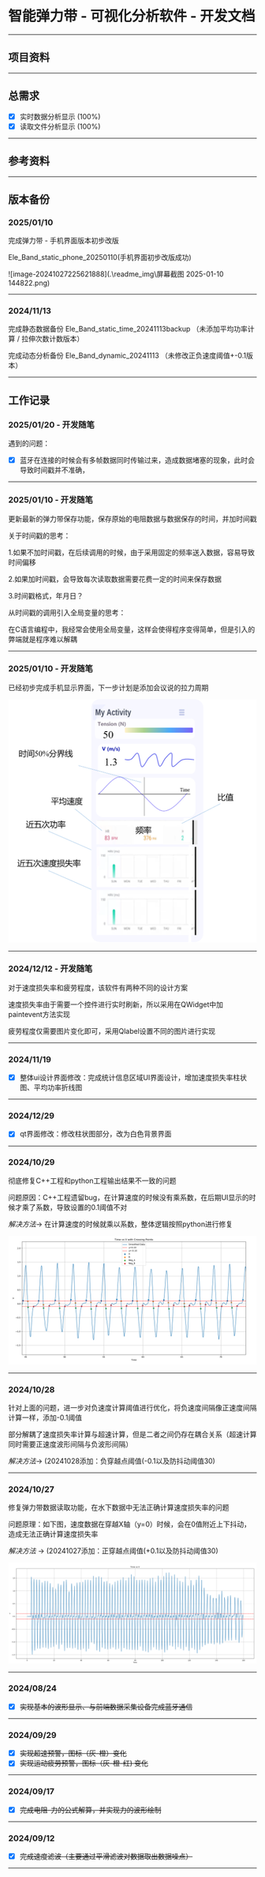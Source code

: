# 智能弹力带 - 可视化分析软件 - 开发文档

---

## 项目资料

---

## 总需求

* [x] 实时数据分析显示 (100%)
* [x] 读取文件分析显示 (100%)

---

## 参考资料

---

## 版本备份

### 2025/01/10

完成弹力带 - 手机界面版本初步改版

Ele_Band_static_phone_20250110(手机界面初步改版成功)

![image-20241027225621888](.\readme_img\屏幕截图 2025-01-10 144822.png)

---

### 2024/11/13

完成静态数据备份
Ele_Band_static_time_20241113backup  （未添加平均功率计算  /  拉伸次数计数版本）

完成动态分析备份
Ele_Band_dynamic_20241113  （未修改正负速度阈值+-0.1版本）



---

## 工作记录

### 2025/01/20 - 开发随笔

遇到的问题：

- [x] 蓝牙在连接的时候会有多帧数据同时传输过来，造成数据堵塞的现象，此时会导致时间戳并不准确，

  

---

### 2025/01/10 - 开发随笔

更新最新的弹力带保存功能，保存原始的电阻数据与数据保存的时间，并加时间戳

关于时间戳的思考：

1.如果不加时间戳，在后续调用的时候，由于采用固定的频率送入数据，容易导致时间偏移

2.如果加时间戳，会导致每次读取数据需要花费一定的时间来保存数据

3.时间戳格式，年月日？

从时间戳的调用引入全局变量的思考：

在C语言编程中，我经常会使用全局变量，这样会使得程序变得简单，但是引入的弊端就是程序难以解耦



---

### 2025/01/10 - 开发随笔

已经初步完成手机显示界面，下一步计划是添加会议说的拉力周期

![image-20241027225621888](.\readme_img\图片1.png)

---

### 2024/12/12 - 开发随笔

对于速度损失率和疲劳程度，该软件有两种不同的设计方案

速度损失率由于需要一个控件进行实时刷新，所以采用在QWidget中加paintevent方法实现

疲劳程度仅需要图片变化即可，采用Qlabel设置不同的图片进行实现



---

### 2024/11/19

* [x] 整体ui设计界面修改：完成统计信息区域UI界面设计，增加速度损失率柱状图、平均功率折线图
  
---

### 2024/12/29

* [x] qt界面修改：修改柱状图部分，改为白色背景界面
  
---

### 2024/10/29

彻底修复C++工程和python工程输出结果不一致的问题

问题原因：C++工程遗留bug，在计算速度的时候没有乘系数，在后期UI显示的时候才乘了系数，导致设置的0.1阈值不对

*解决方法*-> 在计算速度的时候就乘以系数，整体逻辑按照python进行修复

![image-20241027225621888](.\readme_img\2024-10-29224813.png)

---

###  2024/10/28

针对上面的问题，进一步对负速度计算阈值进行优化，将负速度间隔像正速度间隔计算一样，添加-0.1阈值

部分解耦了速度损失率计算与超速计算，但是二者之间仍存在耦合关系（超速计算同时需要正速度波形间隔与负波形间隔）

*解决方法*-> (20241028添加：负穿越点阈值(-0.1以及防抖动阈值30)



---

###  2024/10/27

修复弹力带数据读取功能，在水下数据中无法正确计算速度损失率的问题

问题原理：如下图，速度数据在穿越X轴（y=0）时候，会在0值附近上下抖动，造成无法正确计算速度损失率

*解决方法* -> (20241027添加：正穿越点阈值(+0.1以及防抖动阈值30)

![image-20241027225621888](.\readme_img\image-20241027225621888.png)

---

###  2024/08/24

* [x] ~~实现基本的波形显示、与前端数据采集设备完成蓝牙通信~~

  

---

###  2024/09/29

* [x] ~~实现超速预警，图标（灰-橙）变化~~
* [x] ~~实现运动疲劳预警，图标（灰-橙-红) 变化~~

---

###  2024/09/17

* [x] ~~完成电阻-力的公式解算，并实现力的波形绘制~~

---

###  2024/09/12

* [x] ~~完成速度滤波（主要通过平滑滤波对数据取出数据噪点）~~

---



